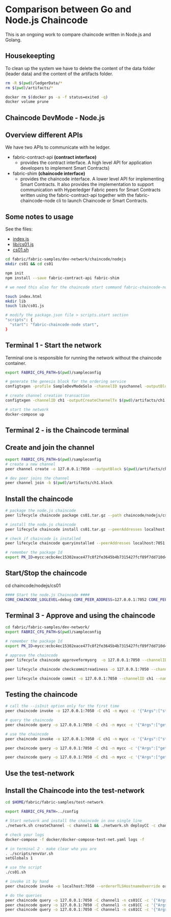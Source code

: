 # Comparison between Go and Node.js Chaincode
This is an ongoing work to compare chaincode written in Node.js and Golang.

## Housekeepting
To clean up the system we have to delete the content of the data folder (leader data) and the content of the artifacts folder.

```bash
rm -R $(pwd)/ledgerData/*
rm $(pwd)/artifacts/*

docker rm $(docker ps -a -f status=exited -q)
docker volume prune
```

## Chaincode DevMode - Node.js

## Overview different APIs

We have two APIs to communicate with he ledger.

- fabric-contract-api **(contract interface)**
  - provides the contract interface. A high level API for application developers to implement Smart Contracts)
- fabric-shim **(chaincode interface)**
  - provides the chaincode interface. A lower level API for implementing Smart Contracts.  It also provides the implementation to support communication with Hyperledger Fabric peers for Smart Contracts written using the fabric-contract-api together with the fabric-chaincode-node cli to launch Chaincode or Smart Contracts.

## Some notes to usage
See the files:
- [index.js](./index.js)
- [lib/cs01.js](./lib/cs01.js)
- [cs01.sh](./cs01.sh)

```bash
cd fabric/fabric-samples/dev-network/chaincode/nodejs
mkdir cs01 && cd cs01

npm init
npm install --save fabric-contract-api fabric-shim

# we need this also for the chaincode start command fabric-chaincode-node under ./node_modules/.bin/

touch index.html
mkdir lib
touch lib/cs01.js

# modify the package.json file > scripts.start section
"scripts": {
  "start": "fabric-chaincode-node start",
}

```

## Terminal 1 - Start the network
Terminal one is responsible for running the network without the chaincode container.

```bash 
export FABRIC_CFG_PATH=$(pwd)/sampleconfig

# generate the genesis block for the ordering service
configtxgen -profile SampleDevModeSolo -channelID syschannel -outputBlock genesisblock -configPath $FABRIC_CFG_PATH -outputBlock $(pwd)/artifacts/genesis.block

# create channel creation transaction
configtxgen -channelID ch1 -outputCreateChannelTx $(pwd)/artifacts/ch1.tx -profile SampleSingleMSPChannel -configPath $FABRIC_CFG_PATH

# start the network
docker-compose up
```

## Terminal 2 - is the Chaincode terminal 

## Create and join the channel

```bash 
export FABRIC_CFG_PATH=$(pwd)/sampleconfig
# create a new channel
peer channel create -o 127.0.0.1:7050 --outputBlock $(pwd)/artifacts/ch1.block -c ch1 -f $(pwd)/artifacts/ch1.tx

# dev peer joins the channel
peer channel join -b $(pwd)/artifacts/ch1.block

```

## Install the chaincode
```bash
# package the node.js chaincode
peer lifecycle chaincode package cs01.tar.gz --path chaincode/nodejs/cs01 --lang node --label mycc

# install the node.js chaincode
peer lifecycle chaincode install cs01.tar.gz --peerAddresses localhost:7051

# check if chaincode is installed
peer lifecycle chaincode queryinstalled --peerAddresses localhost:7051

# remember the package Id
export PK_ID=mycc:ecbc4ec15302eace477c8f2fe3645b4b7315427fcf89f7dd710d455aa130f268
```

## Start/Stop the chaincode
cd chaincode/nodejs/cs01
```bash 
#### Start the node.js Chaincode ####
CORE_CHAINCODE_LOGLEVEL=debug CORE_PEER_ADDRESS=127.0.0.1:7052 CORE_PEER_TLS_ENABLED=false CORE_CHAINCODE_ID_NAME=$PK_ID ./node_modules/.bin/fabric-chaincode-node start --peer.address 127.0.0.1:7052

```

## Terminal 3 - Approve and using the chaincode

```bash 
cd fabric/fabric-samples/dev-network/
export FABRIC_CFG_PATH=$(pwd)/sampleconfig

# remember the package Id
export PK_ID=mycc:ecbc4ec15302eace477c8f2fe3645b4b7315427fcf89f7dd710d455aa130f268

# approve the chaincode 
peer lifecycle chaincode approveformyorg  -o 127.0.0.1:7050 --channelID ch1 --name mycc --version 1.0 --sequence 1 --init-required --signature-policy "OR ('SampleOrg.member')" --package-id $PK_ID

peer lifecycle chaincode checkcommitreadiness -o 127.0.0.1:7050 --channelID ch1 --name mycc --version 1.0 --sequence 1 --init-required --signature-policy "OR ('SampleOrg.member')"

peer lifecycle chaincode commit -o 127.0.0.1:7050 --channelID ch1 --name mycc --version 1.0 --sequence 1 --init-required --signature-policy "OR ('SampleOrg.member')" --peerAddresses 127.0.0.1:7051
```

## Testing the chaincode
```bash 
# call the --isInit option only for the first time
peer chaincode invoke -o 127.0.0.1:7050 -C ch1 -n mycc -c '{"Args":["storeCs","100","2021-02-21T17:15:57.928Z","reco"]}' --isInit

# query the chaincode
peer chaincode query -o 127.0.0.1:7050 -C ch1 -n mycc -c '{"Args":["getCsByYearMonth","2021~1~c475e5e57cd2a2dd2a4a66eb1e94c5f1dd1aad7fe5f25d458051411b058f6795"]}' | jq .

# use the chaincode
peer chaincode invoke -o 127.0.0.1:7050 -C ch1 -n mycc -c '{"Args":["storeCs","540.34","2021-04-22T17:15:57.928Z","reve"]}' 

peer chaincode query -o 127.0.0.1:7050 -C ch1 -n mycc -c '{"Args":["getCsByYearMonth","2021~3~1ac634c81f3b17dce80585b3cba9ae088493f2bae999e54fbc9f9bcd54173ca6"]}' | jq .

peer chaincode query -o 127.0.0.1:7050 -C ch1 -n mycc -c '{"Args":["getCsByYearMonth","2021~2"]}' | jq .

```

## Use the test-network
## Install the Chaincode into the test-network
```bash
cd $HOME/fabric/fabric-samples/test-network 

export FABRIC_CFG_PATH=../config

# Start network and install the chaincode in one single line
./network.sh createChannel -c channel1 && ./network.sh deployCC -c channel1 -ccn cs01CC -ccl javascript -ccv 1 -ccs 1 -ccp ../dev-network/chaincode/nodejs/cs01

# check your logs
docker-compose -f docker/docker-compose-test-net.yaml logs -f

# in terminal 2 - make clear who you are
. ./scripts/envVar.sh
setGlobals 1

# use the script
./cs01.sh

# invoke it by hand
peer chaincode invoke -o localhost:7050 --ordererTLSHostnameOverride orderer.example.com  --tls --cafile ${PWD}/organizations/ordererOrganizations/example.com/orderers/orderer.example.com/msp/tlscacerts/tlsca.example.com-cert.pem -C channel1 -n cs01CC --peerAddresses localhost:7051 --tlsRootCertFiles ${PWD}/organizations/peerOrganizations/org1.example.com/peers/peer0.org1.example.com/tls/ca.crt --peerAddresses localhost:9051 --tlsRootCertFiles ${PWD}/organizations/peerOrganizations/org2.example.com/peers/peer0.org2.example.com/tls/ca.crt -c '{"Args":["storeCs","6555","2021-06-21T17:15:57.928Z","reco"]}'

# do the queries
peer chaincode query -o 127.0.0.1:7050 -C channel1 -n cs01CC -c '{"Args":["getCsByYearMonth","2021~1~fda3f767386ddb137ef6b09eb722339864c05b87a0f64a10a8ccceec9c28db50"]}' | jq .
peer chaincode query -o 127.0.0.1:7050 -C channel1 -n cs01CC -c '{"Args":["getCsByYearMonth","2021~2"]}' | jq .
peer chaincode query -o 127.0.0.1:7050 -C channel1 -n cs01CC -c '{"Args":["getCsByYearMonth","2020"]}' | jq .

```